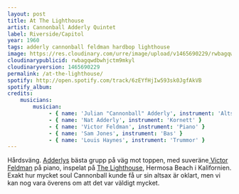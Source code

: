 ```yaml
---
layout: post
title: At The Lighthouse
artist: Cannonball Adderly Quintet
label: Riverside/Capitol
year: 1960
tags: adderly cannonball feldman hardbop lighthouse
image: https://res.cloudinary.com/urre/image/upload/v1465690229/rwbagqwdbwhjctm9mkyl.jpg
cloudinarypublicid: rwbagqwdbwhjctm9mkyl
cloudinaryversion: 1465690229
permalink: /at-the-lighthouse/
spotify: http://open.spotify.com/track/6zEYfHjIw593sk0JgfAkVB
spotify_album: 
credits:
    musicians:
        musician:
             - { name: 'Julian "Cannonball" Adderly', instrument: 'Altsax' }
             - { name: 'Nat Adderly', instrument: 'Kornett' }
             - { name: 'Victor Feldman', instrument: 'Piano' }
             - { name: 'Sam Jones', instrument: 'Bas' }
             - { name: 'Louis Haynes', instrument: 'Trummor' }
---
```


Hårdsväng. <a href="http://sv.wikipedia.org/wiki/Cannonball_Adderley">Adderlys</a> bästa grupp på väg mot toppen, med suveräne<a href="http://en.wikipedia.org/wiki/Victor_Feldman"> Victor Feldman</a> på piano, inspelat på <a href="http://en.wikipedia.org/wiki/Lighthouse_Cafe">The Lighthouse</a>, Hermosa Beach i Kalifornien. Exakt hur mycket soul Cannonball kunde få ur sin altsax är oklart, men vi kan nog vara överens om att det var väldigt mycket.